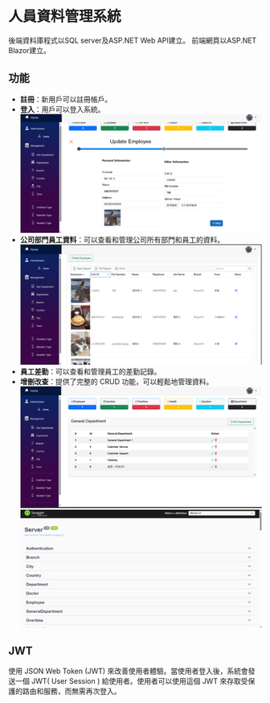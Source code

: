 # 人員資料管理系統
後端資料庫程式以SQL server及ASP.NET Web API建立。
前端網頁以ASP.NET Blazor建立。
## 功能

- **註冊**：新用戶可以註冊帳戶。
- **登入**：用戶可以登入系統。
![CRUD](https://raw.githubusercontent.com/HYT90/DemoEmployeeManagementSystemSolution/master/Client/wwwroot/demo_employee_management/update_employee.png)
- **公司部門員工資料**：可以查看和管理公司所有部門和員工的資料。
![檢視資料](https://raw.githubusercontent.com/HYT90/DemoEmployeeManagementSystemSolution/master/Client/wwwroot/demo_employee_management/employee_%E9%A0%81%E9%9D%A2.png)
- **員工差勤**：可以查看和管理員工的差勤記錄。
- **增刪改查**：提供了完整的 CRUD 功能，可以輕鬆地管理資料。
![頁面](https://raw.githubusercontent.com/HYT90/DemoEmployeeManagementSystemSolution/master/Client/wwwroot/demo_employee_management/%E4%B8%BB%E9%A0%81%E9%9D%A2%E6%88%AA%E5%9C%96.png)
![API](https://raw.githubusercontent.com/HYT90/DemoEmployeeManagementSystemSolution/master/Client/wwwroot/demo_employee_management/swagger.png)

## JWT 

使用 JSON Web Token (JWT) 來改善使用者體驗。當使用者登入後，系統會發送一個 JWT( User Session ) 給使用者。使用者可以使用這個 JWT 來存取受保護的路由和服務，而無需再次登入。

